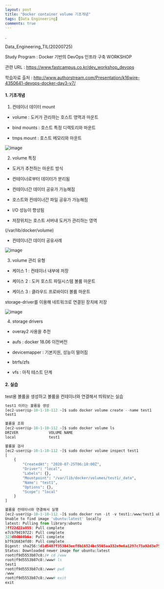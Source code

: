 ```yaml
---
layout: post
title: "Docker container volume 기초개념"
tags: [Data Engineering]
comments: true
---
```


.

Data_Engineering_TIL(20200725)

Study Program : Docker 기반의 DevOps 인프라 구축 WORKSHOP

관련 URL : https://www.fastcampus.co.kr/dev_workshop_devops

학습자료 출처 : http://www.authorstream.com/Presentation/k16wire-4350641-devops-docker-day3-v7/

#### 1. 기초개념

1) 컨테이너 데이터 mount

- volume : 도커가 관리하는 호스트 영역과 마운트


- bind mounts : 호스트 특정 디렉토리와 마운트


- tmps mount : 호스트 메모리와 마운트

![image](https://user-images.githubusercontent.com/41605276/88760234-97846000-d1a7-11ea-8738-7e2a0d8dacbe.png)

2) volume 특징

- 도커가 추천하는 마운트 방식


- 컨테이너로부터 데이터가 분리됨


- 컨테이너간 데이터 공유가 가능해짐


- 호스트와 컨테이너간 파일 공유가 가능해짐


- I/O 성능이 향상됨


- 저장위치는 호스트 서버내 도커가 관리하는 영역

(/var/lib/docker/volume)


- 컨테이너간 데이터 공유사례

![image](https://user-images.githubusercontent.com/41605276/88760335-cac6ef00-d1a7-11ea-9c42-f4ecdd6a8f5c.png)


3) volume 관리 유형


- 케이스 1 : 컨테이너 내부에 저장


- 케이스 2 : 도커 호스트 파일시스템 볼륨 마운트


- 케이스 3 : 클라우드 프로바이더 볼륨 마운트

storage-driver를 이용해 네트워크로 연결된 장치에 저장

![image](https://user-images.githubusercontent.com/41605276/88760680-78d29900-d1a8-11ea-8beb-328cdef180d3.png)


4) storage drivers

- overay2 사용을 추천


- aufs : docker 18.06 이전버전


- devicemapper : 기본지원, 성능이 떨어짐


- btrfs/zfs


- vfs : 아직 테스트 단계

#### 2. 실습

test용 볼륨을 생성하고 볼륨을 컨테이너와 연결해서 띄워보는 실습


```python
test1 이라는 볼륨을 생성
[ec2-user@ip-10-1-10-112 ~]$ sudo docker volume create --name test1
test1

볼륨을 조회
[ec2-user@ip-10-1-10-112 ~]$ sudo docker volume ls
DRIVER              VOLUME NAME
local               test1

볼륨을 검사
[ec2-user@ip-10-1-10-112 ~]$ sudo docker volume inspect test1
[
    {
        "CreatedAt": "2020-07-25T06:18:00Z",
        "Driver": "local",
        "Labels": {},
        "Mountpoint": "/var/lib/docker/volumes/test1/_data",
        "Name": "test1",
        "Options": {},
        "Scope": "local"
    }
]

볼륨을 컨테이너와 연결해서 실행
[ec2-user@ip-10-1-10-112 ~]$ sudo docker run -it -v test1:/www/test1 ubuntu bash
Unable to find image 'ubuntu:latest' locally
latest: Pulling from library/ubuntu
3ff22d22a855: Pull complete
e7cb79d19722: Pull complete
323d0d660b6a: Pull complete
b7f616834fd0: Pull complete
Digest: sha256:5d1d5407f353843ecf8b16524bc5565aa332e9e6a1297c73a92d3e754b8a636d
Status: Downloaded newer image for ubuntu:latest
root@f9d5553b87c8:/# cd /www
root@f9d5553b87c8:/www# ls
test1
root@f9d5553b87c8:/www# pwd
/www
root@f9d5553b87c8:/www# exit
exit
```
